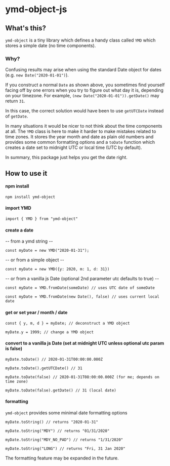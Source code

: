 # ymd-object-js

## What's this?

`ymd-object` is a tiny library which defines a handy class called `YMD` which stores a simple date (no time components).

### Why?

Confusing results may arise when using the standard Date object for dates (e.g. `new Date("2020-01-01")`).

If you construct a normal `Date` as shown above, you sometimes find yourself facing off by one errors when you try to figure out what day it is, depending on your timezone.
For example, `(new Date("2020-01-01")).getDate()` may return `31`.

In this case, the correct solution would have been to use `getUTCDate` instead of `getDate`.

In many situations it would be nicer to not think about the time components at all. The `YMD` class is here to make it harder to make mistakes related to time zones. It stores the year month and date as plain old numbers and provides some common formatting options and a `toDate` function which creates a date set to midnight UTC or local time (UTC by default).

In summary, this package just helps you get the date right.

## How to use it

#### npm install

`npm install ymd-object`

#### import YMD

`import { YMD } from "ymd-object"`

#### create a date

-- from a ymd string --

`const myDate = new YMD("2020-01-31");`

-- or from a simple object --

`const myDate = new YMD({y: 2020, m: 1, d: 31})`

-- or from a vanilla js Date (optional 2nd parameter utc defaults to true) --

`const myDate = YMD.fromDate(someDate) // uses UTC date of someDate`

`const myDate = YMD.fromDate(new Date(), false) // uses current local date`

#### get or set year / month / date

`const { y, m, d } = myDate; // deconstruct a YMD object`

`myDate.y = 1999; // change a YMD object`

#### convert to a vanilla js Date (set at midnight UTC unless optional utc param is false)

`myDate.toDate() // 2020-01-31T00:00:00.000Z`

`myDate.toDate().getUTCDate() // 31`

`myDate.toDate(false) // 2020-01-31T08:00:00.000Z (for me; depends on time zone)`

`myDate.toDate(false).getDate() // 31 (local date)`

#### formatting

`ymd-object` provides some minimal date formatting options

`myDate.toString() // returns "2020-01-31"`

`myDate.toString("MDY") // returns "01/31/2020"`

`myDate.toString("MDY_NO_PAD") // returns "1/31/2020"`

`myDate.toString("LONG") // returns "Fri, 31 Jan 2020"`

The formatting feature may be expanded in the future.